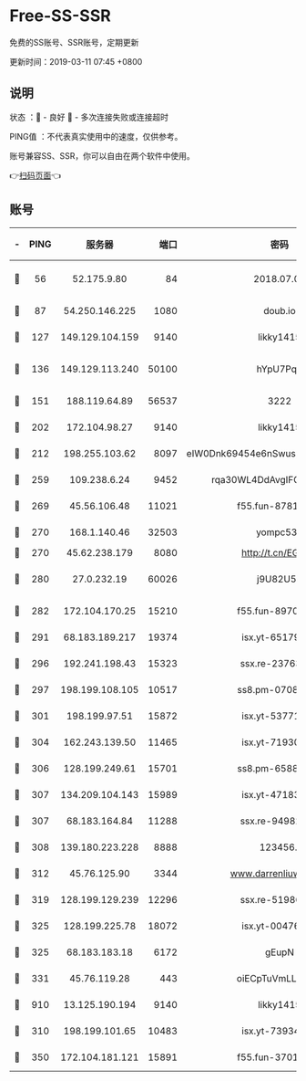 # Free-SS-SSR

免费的SS账号、SSR账号，定期更新

更新时间：2019-03-11 07:45 +0800

## 说明

状态     ：🙂 - 良好 🙁 - 多次连接失败或连接超时

PING值   ：不代表真实使用中的速度，仅供参考。

账号兼容SS、SSR，你可以自由在两个软件中使用。

👉[扫码页面](https://liesauer.github.io/Free-SS-SSR/)👈

## 账号

|-|PING|服务器|端口|密码|加密方式|区域|
|:----:|:----:|:-----:|-----:|:----:|:----:|:----:|
|🙂|56|52.175.9.80|84|2018.07.07|chacha20-ietf-poly1305|HK|
|🙂|87|54.250.146.225|1080|doub.io|aes-256-cfb|JP|
|🙂|127|149.129.104.159|9140|likky1415|aes-256-cfb|HK|
|🙂|136|149.129.113.240|50100|hYpU7PqP|chacha20-ietf-poly1305|CN|
|🙂|151|188.119.64.89|56537|3222|aes-256-cfb|RU|
|🙂|202|172.104.98.27|9140|likky1415|aes-256-cfb|JP|
|🙂|212|198.255.103.62|8097|eIW0Dnk69454e6nSwuspv9DmS201tQ0D|aes-256-cfb|US|
|🙂|259|109.238.6.24|9452|rqa30WL4DdAvgIFG6Fs3znzTa|aes-256-cfb|FR|
|🙂|269|45.56.106.48|11021|f55.fun-87816355|aes-256-cfb|US|
|🙂|270|168.1.140.46|32503|yompc535|aes-256-cfb|AU|
|🙂|270|45.62.238.179|8080|http://t.cn/EGJIyrl|rc4-md5|CA|
|🙂|280|27.0.232.19|60026|j9U82U53|xchacha20-ietf-poly1305|HK|
|🙂|282|172.104.170.25|15210|f55.fun-89704073|aes-256-cfb|SG|
|🙂|291|68.183.189.217|19374|isx.yt-65179511|aes-256-cfb|SG|
|🙂|296|192.241.198.43|15323|ssx.re-23763475|aes-256-cfb|US|
|🙂|297|198.199.108.105|10517|ss8.pm-07082945|aes-256-cfb|US|
|🙂|301|198.199.97.51|15872|isx.yt-53771202|aes-256-cfb|US|
|🙂|304|162.243.139.50|11465|isx.yt-71930658|aes-256-cfb|US|
|🙂|306|128.199.249.61|15701|ss8.pm-65889965|aes-256-cfb|SG|
|🙂|307|134.209.104.143|15989|isx.yt-47183662|aes-256-cfb|SG|
|🙂|307|68.183.164.84|11288|ssx.re-94982417|aes-256-cfb|US|
|🙂|308|139.180.223.228|8888|123456..|aes-256-cfb|JP|
|🙂|312|45.76.125.90|3344|www.darrenliuwei.com|aes-256-cfb|AU|
|🙂|319|128.199.129.239|12296|ssx.re-51986565|aes-256-cfb|SG|
|🙂|325|128.199.225.78|18072|isx.yt-00476269|aes-256-cfb|SG|
|🙂|325|68.183.183.18|6172|gEupN|aes-256-cfb|SG|
|🙂|331|45.76.119.28|443|oiECpTuVmLLxk4Ts|aes-256-cfb|AU|
|🙂|910|13.125.190.194|9140|likky1415|aes-256-cfb|KR|
|🙂|310|198.199.101.65|10483|isx.yt-73934395|aes-256-cfb|US|
|🙂|350|172.104.181.121|15891|f55.fun-37015759|aes-256-cfb|SG|
